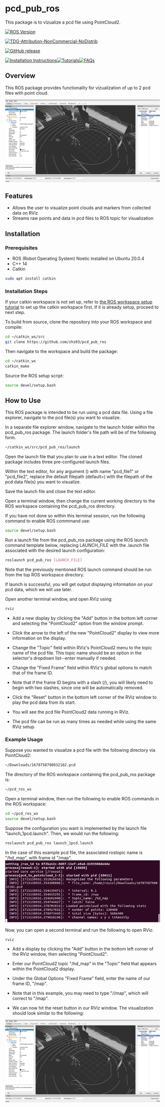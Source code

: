 # pcd_pub_ros
This package is to vizualize a pcd file using PointCloud2. 

[![ROS Version](https://img.shields.io/badge/ROS-Noetic-green)](https://wiki.ros.org/noetic)

[![TDG-Attribution-NonCommercial-NoDistrib](https://img.shields.io/badge/license-TDG_Attribution_NC_NoDistrib-red)](LICENSE)

[![GitHub release](https://img.shields.io/github/release/zhz03/pcd_pub_ros.svg)](https://github.com/https://img.shields.io/github/release/zhz03/pcd_pub_ros/releases)

[![Installation Instructions](https://img.shields.io/badge/Installation-ROS-blue)](https://docs.ros.org/en/)[![Tutorials](https://img.shields.io/badge/Tutorials-ROS-orange)](https://docs.ros.org/en/)[![FAQs](https://img.shields.io/badge/FAQs-ROS-lightgrey)](https://docs.ros.org/en/)

## Overview

This ROS package provides functionality for vizualization of up to 2 pcd files with point cloud. 

![](pcd_viz_result.png)

## Features
- Allows the user to visualize point clouds and markers from collected data on RViz
- Streams raw points and data in pcd files to ROS topic for visualization

## Installation
### Prerequisites
- ROS (Robot Operating System) Noetic installed on Ubuntu 20.0.4
- C++ 14
- Catkin

```bash
sudo apt install catkin
```

### Installation Steps
If your catkin workspace is not set up, refer to [the ROS workspace setup tutorial](http://wiki.ros.org/catkin/Tutorials/create_a_workspace) to set up the catkin workspace first. If it is already setup, proceed to next step.

To build from source, clone the repository into your ROS workspace and compile:

```bash
cd ~/catkin_ws/src
git clone https://github.com/zhz03/pcd_pub_ros
```

Then navigate to the workspace and build the package:
```bash
cd ~/catkin_ws
catkin_make
```

Source the ROS setup script:
```bash
source devel/setup.bash
```

## How to Use

This ROS package is intended to be run using a pcd data file. Using a file explorer, navigate to the pcd file(s) you want to visualize. 

In a separate file explorer window, navigate to the launch folder within the pcd_pub_ros package. The launch folder's file path will be of the following form. 
```bash
~/catkin_ws/src/pcd_pub_ros/launch
``` 

Open the launch file that you plan to use in a text editor. The cloned package includes three pre-configured launch files. 

Within the text editor, for any argument (<arg>) with name "pcd_file1" or "pcd_file2", replace the default filepath (default=) with the filepath of the pcd data file(s) you want to visualize. 

Save the launch file and close the text editor. 

Open a terminal window, then change the current working directory to the ROS workspace containing the pcd_pub_ros directory. 

If you have not done so within this terminal session, run the following command to enable ROS commmand use: 
```bash
source devel/setup.bash
```

Run a launch file from the pcd_pub_ros package using the ROS launch command template below, replacing LAUNCH_FILE with the .launch file associated with the desired launch configuration: 
```bash
roslaunch pcd_pub_ros [LAUNCH_FILE]
```

Note that the previously mentioned ROS launch command should be run from the top ROS workspace directory. 

If launch is successful, you will get output displaying information on your pcd data, which we will use later. 

Open another terminal window, and open RViz using: 
```bash 
rviz 
``` 

- Add a new display by clicking the "Add" button in the bottom left corner and selecting the "PointCloud2" option from the window prompt. 

- Click the arrow to the left of the new "PointCloud2" display to view more information on the display. 

- Change the "Topic" field within RViz's PointCloud2 menu to the topic name of the pcd file. This topic name should be an option in the selector's dropdown list--enter manually if needed. 

- Change the "Fixed Frame" field within RViz's global options to match that of the frame ID. 

- Note that if the frame ID begins with a slash (/), you will likely need to begin with two slashes, since one will be automatically removed. 

- Click the "Reset" button in the bottom left corner of the RViz window to play the pcd data from its start.

- You will see the pcd file PointCloud2 data running in RViz. 

- The pcd file can be run as many times as needed while using the same RViz setup. 

### Example Usage

Suppose you wanted to visualize a pcd file with the following directory via PointCloud2: 
```bash
~/Downloads/1678758798032182.pcd
```

The directory of the ROS workspace containing the pcd_pub_ros package is: 
```bash
~/pcd_ros_ws
```

Open a terminal window, then run the following to enable ROS commands in the ROS workspace: 
```bash
cd ~/pcd_ros_ws 
source devel/setup.bash
```

Suppose the configuration you want is implemented by the launch file "launch_1pcd.launch". Then, we would run the following: 
```bash
roslaunch pcd_pub_ros launch_1pcd.launch
```

In the case of this example pcd file, the associated rostopic name is "/hd_map", with frame id "/map". 
![](pcd_file_info.png)

Now, you can open a second terminal and run the following to open RViz: 
```bash
rviz
```

- Add a display by clicking the "Add" button in the bottom left corner of the RViz window, then selecting "PointCloud2". 

- Enter our PointCloud2 topic "/hd_map" in the "Topic" field that appears within the PointCloud2 display. 

- Under the Global Options "Fixed Frame" field, enter the name of our frame ID, "/map". 
- Note that in this example, you may need to type "//map", which will correct to "/map". 

- We can now hit the reset button in our RViz window.  The visualization should look similar to the following: 

![](pcd_viz_result.png)
